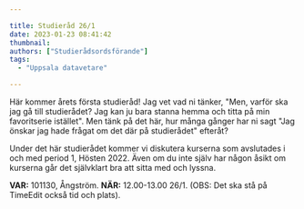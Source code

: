 ```yaml
---

title: Studieråd 26/1
date: 2023-01-23 08:41:42
thumbnail: 
authors: ["Studierådsordsförande"]
tags: 
  - "Uppsala datavetare"

---
```

Här kommer årets första studieråd! Jag vet vad ni tänker, "Men, varför ska jag gå till studierådet? Jag kan ju bara stanna hemma och titta på min favoritserie istället". Men tänk på det här, hur många gånger har ni sagt "Jag önskar jag hade frågat om det där på studierådet" efteråt? 

Under det här studierådet kommer vi diskutera kurserna som avslutades i och med period 1, Hösten 2022. Även om du inte själv har någon åsikt om kurserna går det självklart bra att sitta med och lyssna.

**VAR:** 101130, Ångström. **NÄR:** 12.00-13.00 26/1. (OBS: Det ska stå på TimeEdit också tid och plats).